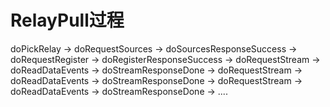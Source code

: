 # RelayPull过程

doPickRelay -> doRequestSources -> doSourcesResponseSuccess -> doRequestRegister -> doRegisterResponseSuccess -> 
doRequestStream -> doReadDataEvents -> doStreamResponseDone -> doRequestStream -> doReadDataEvents -> doStreamResponseDone -> 
doRequestStream -> doReadDataEvents -> doStreamResponseDone -> ....

